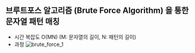 ## 브루트포스 알고리즘 (Brute Force Algorithm) 을 통한 문자열 패턴 매칭

- 시간 복잡도
  O(MN) (M: 문자열의 길이, N: 패턴의 길이)
- 과정
  ![brute_force_1](https://user-images.githubusercontent.com/19742979/70140259-afb6e480-16d7-11ea-873a-3cc467124595.PNG)